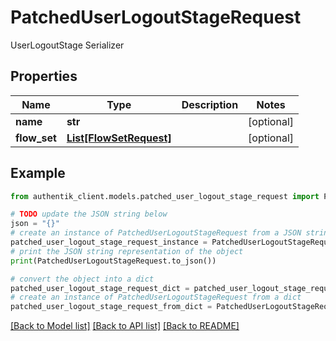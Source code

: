 # PatchedUserLogoutStageRequest

UserLogoutStage Serializer

## Properties

Name | Type | Description | Notes
------------ | ------------- | ------------- | -------------
**name** | **str** |  | [optional] 
**flow_set** | [**List[FlowSetRequest]**](FlowSetRequest.md) |  | [optional] 

## Example

```python
from authentik_client.models.patched_user_logout_stage_request import PatchedUserLogoutStageRequest

# TODO update the JSON string below
json = "{}"
# create an instance of PatchedUserLogoutStageRequest from a JSON string
patched_user_logout_stage_request_instance = PatchedUserLogoutStageRequest.from_json(json)
# print the JSON string representation of the object
print(PatchedUserLogoutStageRequest.to_json())

# convert the object into a dict
patched_user_logout_stage_request_dict = patched_user_logout_stage_request_instance.to_dict()
# create an instance of PatchedUserLogoutStageRequest from a dict
patched_user_logout_stage_request_from_dict = PatchedUserLogoutStageRequest.from_dict(patched_user_logout_stage_request_dict)
```
[[Back to Model list]](../README.md#documentation-for-models) [[Back to API list]](../README.md#documentation-for-api-endpoints) [[Back to README]](../README.md)


